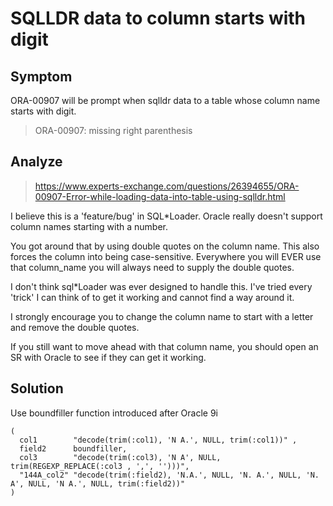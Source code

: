 # SQLLDR data to column starts with digit
## Symptom
ORA-00907 will be prompt when sqlldr data to a table whose column name starts with digit.
> ORA-00907: missing right parenthesis

## Analyze
> https://www.experts-exchange.com/questions/26394655/ORA-00907-Error-while-loading-data-into-table-using-sqlldr.html

I believe this is a 'feature/bug' in SQL*Loader. Oracle really doesn't support column names starting with a number.

You got around that by using double quotes on the column name. This also forces the column into being case-sensitive. Everywhere you will EVER use that column_name you will always need to supply the double quotes.

I don't think sql*Loader was ever designed to handle this. I've tried every 'trick' I can think of to get it working and cannot find a way around it.

I strongly encourage you to change the column name to start with a letter and remove the double quotes.

If you still want to move ahead with that column name, you should open an SR with Oracle to see if they can get it working.

## Solution
Use boundfiller function introduced after Oracle 9i
```sqlldr
(
  col1        "decode(trim(:col1), 'N A.', NULL, trim(:col1))" ,
  field2      boundfiller,
  col3        "decode(trim(:col3), 'N A', NULL, trim(REGEXP_REPLACE(:col3 , ',', '')))",
  "144A_col2" "decode(trim(:field2), 'N.A.', NULL, 'N. A.', NULL, 'N. A', NULL, 'N A.', NULL, trim(:field2))"
)
```
